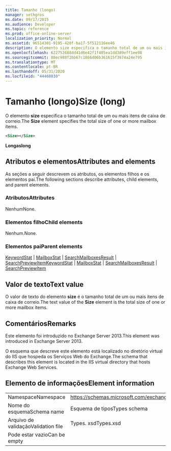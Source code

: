 ```yaml
---
title: Tamanho (longo)
manager: sethgros
ms.date: 09/17/2015
ms.audience: Developer
ms.topic: reference
ms.prod: office-online-server
localization_priority: Normal
ms.assetid: 96514301-9195-420f-ba17-5f512116ee46
description: O elemento size especifica o tamanho total de um ou mais itens de caixa de correio.
ms.openlocfilehash: 622752688dd41d6e42f1f405ea1dd389eff1ee98
ms.sourcegitcommit: 88ec988f2bb67c1866d06b361615f3674a24e795
ms.translationtype: MT
ms.contentlocale: pt-BR
ms.lasthandoff: 05/31/2020
ms.locfileid: "44468030"
---
```

# <a name="size-long"></a><span data-ttu-id="8e1ca-103">Tamanho (longo)</span><span class="sxs-lookup"><span data-stu-id="8e1ca-103">Size (long)</span></span>

<span data-ttu-id="8e1ca-104">O elemento **size** especifica o tamanho total de um ou mais itens de caixa de correio.</span><span class="sxs-lookup"><span data-stu-id="8e1ca-104">The **Size** element specifies the total size of one or more mailbox items.</span></span> 
  
```XML
<Size></Size>
```

 <span data-ttu-id="8e1ca-105">**Longas**</span><span class="sxs-lookup"><span data-stu-id="8e1ca-105">**long**</span></span>
## <a name="attributes-and-elements"></a><span data-ttu-id="8e1ca-106">Atributos e elementos</span><span class="sxs-lookup"><span data-stu-id="8e1ca-106">Attributes and elements</span></span>

<span data-ttu-id="8e1ca-107">As seções a seguir descrevem os atributos, os elementos filhos e os elementos pai.</span><span class="sxs-lookup"><span data-stu-id="8e1ca-107">The following sections describe attributes, child elements, and parent elements.</span></span>
  
### <a name="attributes"></a><span data-ttu-id="8e1ca-108">Atributos</span><span class="sxs-lookup"><span data-stu-id="8e1ca-108">Attributes</span></span>

<span data-ttu-id="8e1ca-109">Nenhum</span><span class="sxs-lookup"><span data-stu-id="8e1ca-109">None.</span></span>
  
### <a name="child-elements"></a><span data-ttu-id="8e1ca-110">Elementos filho</span><span class="sxs-lookup"><span data-stu-id="8e1ca-110">Child elements</span></span>

<span data-ttu-id="8e1ca-111">Nenhum.</span><span class="sxs-lookup"><span data-stu-id="8e1ca-111">None.</span></span>
  
### <a name="parent-elements"></a><span data-ttu-id="8e1ca-112">Elementos pai</span><span class="sxs-lookup"><span data-stu-id="8e1ca-112">Parent elements</span></span>

<span data-ttu-id="8e1ca-113">[KeywordStat](keywordstat.md)  |  [MailboxStat](mailboxstat.md)  |  [SearchMailboxesResult](searchmailboxesresult.md)  |  [SearchPreviewItem](searchpreviewitem.md)</span><span class="sxs-lookup"><span data-stu-id="8e1ca-113">[KeywordStat](keywordstat.md) | [MailboxStat](mailboxstat.md) | [SearchMailboxesResult](searchmailboxesresult.md) | [SearchPreviewItem](searchpreviewitem.md)</span></span>
  
## <a name="text-value"></a><span data-ttu-id="8e1ca-114">Valor de texto</span><span class="sxs-lookup"><span data-stu-id="8e1ca-114">Text value</span></span>

<span data-ttu-id="8e1ca-115">O valor de texto do elemento **size** é o tamanho total de um ou mais itens de caixa de correio.</span><span class="sxs-lookup"><span data-stu-id="8e1ca-115">The text value of the **Size** element is the total size of one or more mailbox items.</span></span> 
  
## <a name="remarks"></a><span data-ttu-id="8e1ca-116">Comentários</span><span class="sxs-lookup"><span data-stu-id="8e1ca-116">Remarks</span></span>

<span data-ttu-id="8e1ca-117">Este elemento foi introduzido no Exchange Server 2013.</span><span class="sxs-lookup"><span data-stu-id="8e1ca-117">This element was introduced in Exchange Server 2013.</span></span>
  
<span data-ttu-id="8e1ca-118">O esquema que descreve este elemento está localizado no diretório virtual do IIS que hospeda os Serviços Web do Exchange.</span><span class="sxs-lookup"><span data-stu-id="8e1ca-118">The schema that describes this element is located in the IIS virtual directory that hosts Exchange Web Services.</span></span>
  
## <a name="element-information"></a><span data-ttu-id="8e1ca-119">Elemento de informações</span><span class="sxs-lookup"><span data-stu-id="8e1ca-119">Element information</span></span>

|||
|:-----|:-----|
|<span data-ttu-id="8e1ca-120">Namespace</span><span class="sxs-lookup"><span data-stu-id="8e1ca-120">Namespace</span></span>  <br/> |https://schemas.microsoft.com/exchange/services/2006/types  <br/> |
|<span data-ttu-id="8e1ca-121">Nome do esquema</span><span class="sxs-lookup"><span data-stu-id="8e1ca-121">Schema name</span></span>  <br/> |<span data-ttu-id="8e1ca-122">Esquema de tipos</span><span class="sxs-lookup"><span data-stu-id="8e1ca-122">Types schema</span></span>  <br/> |
|<span data-ttu-id="8e1ca-123">Arquivo de validação</span><span class="sxs-lookup"><span data-stu-id="8e1ca-123">Validation file</span></span>  <br/> |<span data-ttu-id="8e1ca-124">Types. xsd</span><span class="sxs-lookup"><span data-stu-id="8e1ca-124">Types.xsd</span></span>  <br/> |
|<span data-ttu-id="8e1ca-125">Pode estar vazio</span><span class="sxs-lookup"><span data-stu-id="8e1ca-125">Can be empty</span></span>  <br/> ||
   

